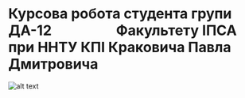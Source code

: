 # Курсова робота студента групи ДА-12⠀⠀⠀⠀⠀⠀ Факультету ІПСА при ННТУ КПІ Краковича Павла Дмитровича
![alt text](https://i.imgur.com/sjJhSnW.png)